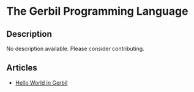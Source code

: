 # The Gerbil Programming Language

## Description

No description available. Please consider contributing.

## Articles

- [Hello World in Gerbil](https://sampleprograms.io/projects/hello-world/gerbil)